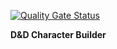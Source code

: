 [![Quality Gate Status](https://sonarcloud.io/api/project_badges/measure?project=bmenezes13_appDev&metric=alert_status)](https://sonarcloud.io/dashboard?id=bmenezes13_appDev)


<strong>D&D Character Builder</strong>
